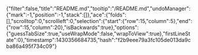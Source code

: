 {"filter":false,"title":"README.md","tooltip":"/README.md","undoManager":{"mark":-1,"position":-1,"stack":[]},"ace":{"folds":[],"scrolltop":0,"scrollleft":0,"selection":{"start":{"row":15,"column":5},"end":{"row":15,"column":20},"isBackwards":true},"options":{"guessTabSize":true,"useWrapMode":false,"wrapToView":true},"firstLineState":0},"timestamp":1430356684735,"hash":"f2b9eee79a3fc105de013da9cba86a495f734c09"}